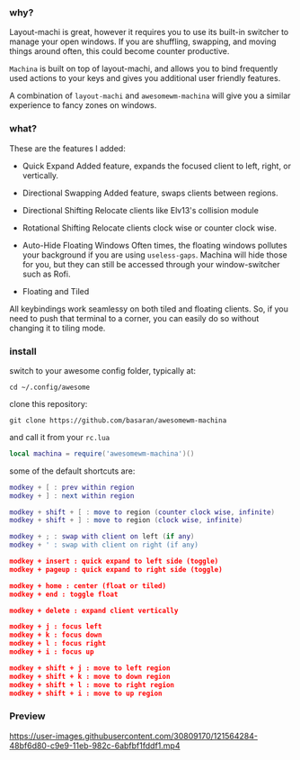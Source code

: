 ### why?

Layout-machi is great, however it requires you to use its built-in switcher to manage your open windows. If you are shuffling, swapping, and moving things around often, this could become counter productive.

`Machina` is built on top of layout-machi, and allows you to bind frequently used actions to your keys and gives you additional user friendly features.

A combination of `layout-machi` and `awesomewm-machina` will give you a similar experience to fancy zones on windows.

### what?

These are the features I added:

- Quick Expand
Added feature, expands the focused client to left, right, or vertically.

- Directional Swapping
Added feature, swaps clients between regions.

- Directional Shifting
Relocate clients like Elv13's collision module

- Rotational Shifting
Relocate clients clock wise or counter clock wise.

- Auto-Hide Floating Windows 
Often times, the floating windows pollutes your background if you are using `useless-gaps`. Machina will hide those for you, but they can still be accessed through your window-switcher such as Rofi.

- Floating and Tiled

All keybindings work seamlessy on both tiled and floating clients. So, if you need to push that terminal to a corner, you can easily do so without changing it to tiling mode.

### install

switch to your awesome config folder, typically at:

```
cd ~/.config/awesome
```

clone this repository:

```
git clone https://github.com/basaran/awesomewm-machina
```

and call it from your `rc.lua`

```lua
local machina = require('awesomewm-machina')()
```

some of the default shortcuts are:

```lua
modkey + [ : prev within region
modkey + ] : next within region

modkey + shift + [ : move to region (counter clock wise, infinite)
modkey + shift + ] : move to region (clock wise, infinite)

modkey + ; : swap with client on left (if any)
modkey + ' : swap with client on right (if any)

modkey + insert : quick expand to left side (toggle)
modkey + pageup : quick expand to right side (toggle)

modkey + home : center (float or tiled)
modkey + end : toggle float

modkey + delete : expand client vertically

modkey + j : focus left
modkey + k : focus down
modkey + l : focus right
modkey + i : focus up

modkey + shift + j : move to left region
modkey + shift + k : move to down region
modkey + shift + l : move to right region
modkey + shift + i : move to up region
```

### Preview
https://user-images.githubusercontent.com/30809170/121564284-48bf6d80-c9e9-11eb-982c-6abfbf1fddf1.mp4



